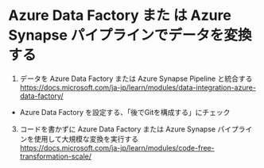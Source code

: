 # Azure Data Factory また は Azure Synapse パイプラインでデータを変換する

1. データを Azure Data Factory または Azure Synapse Pipeline と統合する   
https://docs.microsoft.com/ja-jp/learn/modules/data-integration-azure-data-factory/

- Azure Data Factory を設定する、「後でGitを構成する」にチェック



3. コードを書かずに Azure Data Factory または Azure Synapse パイプラインを使用して大規模な変換を実行する   
https://docs.microsoft.com/ja-jp/learn/modules/code-free-transformation-scale/
